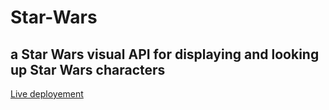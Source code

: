# Star-Wars

## a Star Wars visual API for displaying and looking up Star Wars characters

[Live deployement](https://makispear.github.io/Star-Wars/)